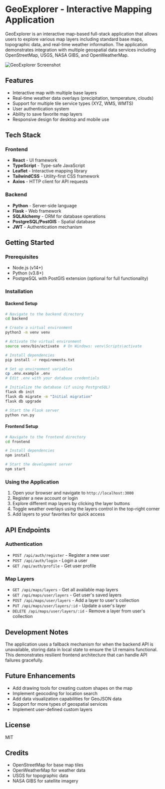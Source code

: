 # GeoExplorer - Interactive Mapping Application

GeoExplorer is an interactive map-based full-stack application that allows users to explore various map layers including standard base maps, topographic data, and real-time weather information. The application demonstrates integration with multiple geospatial data services including OpenStreetMap, USGS, NASA GIBS, and OpenWeatherMap.

![GeoExplorer Screenshot](https://i.ibb.co/zhfzgpfJ/Screenshot-2025-03-07-at-11-48-51-PM.png)

## Features

- Interactive map with multiple base layers
- Real-time weather data overlays (precipitation, temperature, clouds)
- Support for multiple tile service types (XYZ, WMS, WMTS)
- User authentication system
- Ability to save favorite map layers
- Responsive design for desktop and mobile use

## Tech Stack

### Frontend
- **React** - UI framework
- **TypeScript** - Type-safe JavaScript
- **Leaflet** - Interactive mapping library
- **TailwindCSS** - Utility-first CSS framework
- **Axios** - HTTP client for API requests

### Backend
- **Python** - Server-side language
- **Flask** - Web framework
- **SQLAlchemy** - ORM for database operations
- **PostgreSQL/PostGIS** - Spatial database
- **JWT** - Authentication mechanism

## Getting Started

### Prerequisites
- Node.js (v14+)
- Python (v3.8+)
- PostgreSQL with PostGIS extension (optional for full functionality)

### Installation

#### Backend Setup
```bash
# Navigate to the backend directory
cd backend

# Create a virtual environment
python3 -m venv venv

# Activate the virtual environment
source venv/bin/activate  # On Windows: venv\Scripts\activate

# Install dependencies
pip install -r requirements.txt

# Set up environment variables
cp .env.example .env
# Edit .env with your database credentials

# Initialize the database (if using PostgreSQL)
flask db init
flask db migrate -m "Initial migration"
flask db upgrade

# Start the Flask server
python run.py
```

#### Frontend Setup
```bash
# Navigate to the frontend directory
cd frontend

# Install dependencies
npm install

# Start the development server
npm start
```

### Using the Application

1. Open your browser and navigate to `http://localhost:3000`
2. Register a new account or login
3. Explore different map layers by clicking the layer buttons
4. Toggle weather overlays using the layers control in the top-right corner
5. Add layers to your favorites for quick access

## API Endpoints

### Authentication
- `POST /api/auth/register` - Register a new user
- `POST /api/auth/login` - Login a user
- `GET /api/auth/profile` - Get user profile

### Map Layers
- `GET /api/maps/layers` - Get all available map layers
- `GET /api/maps/user/layers` - Get user's saved layers
- `POST /api/maps/user/layers` - Add a layer to user's collection
- `PUT /api/maps/user/layers/:id` - Update a user's layer
- `DELETE /api/maps/user/layers/:id` - Remove a layer from user's collection

## Development Notes

The application uses a fallback mechanism for when the backend API is unavailable, storing data in local state to ensure the UI remains functional. This demonstrates resilient frontend architecture that can handle API failures gracefully.

## Future Enhancements
- Add drawing tools for creating custom shapes on the map
- Implement geocoding for location search
- Add data visualization capabilities for GeoJSON data
- Support for more types of geospatial services
- Implement user-defined custom layers

## License
MIT

## Credits
- OpenStreetMap for base map tiles
- OpenWeatherMap for weather data
- USGS for topographic data
- NASA GIBS for satellite imagery

